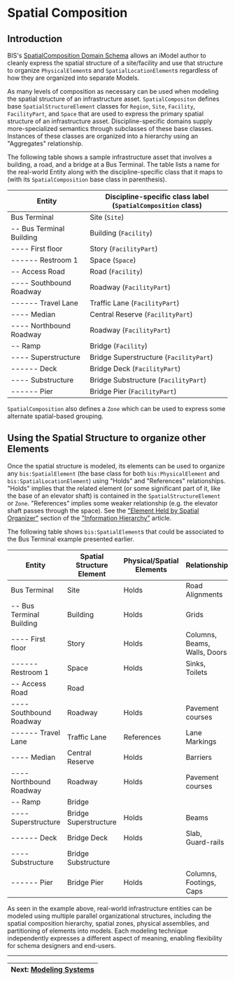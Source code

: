 # Spatial Composition

## Introduction

BIS's [SpatialComposition Domain Schema](../../domains/spatialcomposition.ecschema.md/) allows an iModel author to cleanly express the spatial structure of a site/facility and use that structure to organize `PhysicalElement`s and `SpatialLocationElement`s regardless of how they are organized into separate Models.

As many levels of composition as necessary can be used when modeling the spatial structure of an infrastructure asset. `SpatialCompositon` defines base `SpatialStructureElement` classes for `Region`, `Site`, `Facility`, `FacilityPart`, and `Space` that are used to express the primary spatial structure of an infrastructure asset. Discipline-specific domains supply more-specialized semantics through subclasses of these base classes. Instances of these classes are organized into a hierarchy using an "Aggregates" relationship.

The following table shows a sample infrastructure asset that involves a building, a road, and a bridge at a Bus Terminal. The table lists a name for the real-world Entity along with the discipline-specific class that it maps to (with its `SpatialComposition` base class in parenthesis).

| Entity                   | Discipline-specific class label (`SpatialComposition` class) |
| ------------------------ | ------------------------------------------------------------ |
| Bus Terminal             | Site (`Site`)                                                |
| -- Bus Terminal Building | Building (`Facility`)                                        |
| ---- First floor         | Story (`FacilityPart`)                                       |
| ------ Restroom 1        | Space (`Space`)                                              |
| -- Access Road           | Road (`Facility`)                                            |
| ---- Southbound Roadway  | Roadway (`FacilityPart`)                                     |
| ------ Travel Lane       | Traffic Lane (`FacilityPart`)                                |
| ---- Median              | Central Reserve (`FacilityPart`)                             |
| ---- Northbound Roadway  | Roadway (`FacilityPart`)                                     |
| -- Ramp                  | Bridge (`Facility`)                                          |
| ---- Superstructure      | Bridge Superstructure (`FacilityPart`)                       |
| ------ Deck              | Bridge Deck (`FacilityPart`)                                 |
| ---- Substructure        | Bridge Substructure (`FacilityPart`)                         |
| ------ Pier              | Bridge Pier (`FacilityPart`)                                 |

`SpatialComposition` also defines a `Zone` which can be used to express some alternate spatial-based grouping.

## Using the Spatial Structure to organize other Elements

Once the spatial structure is modeled, its elements can be used to organize any `bis:SpatialElement` (the base class for both `bis:PhysicalElement` and `bis:SpatialLocationElement`) using "Holds" and "References" relationships. "Holds" implies that the related element (or some significant part of it, like the base of an elevator shaft) is contained in the `SpatialStructureElement` or `Zone`. "References" implies some weaker relationship (e.g. the elevator shaft passes through the space). See the ["Element Held by Spatial Organizer"](./information-hierarchy.md#element-held-by-spatial-organizer) section of the ["Information Hierarchy"](information-hierarchy.md) article.

The following table shows `bis:SpatialElement`s that could be associated to the Bus Terminal example presented earlier.

| Entity                   | Spatial Structure Element | Physical/Spatial Elements | Relationship                 |
| ------------------------ | ------------------------- | ------------------------- | ---------------------------- |
| Bus Terminal             | Site                      | Holds                     | Road Alignments              |
| -- Bus Terminal Building | Building                  | Holds                     | Grids                        |
| ---- First floor         | Story                     | Holds                     | Columns, Beams, Walls, Doors |
| ------ Restroom 1        | Space                     | Holds                     | Sinks, Toilets               |
| -- Access Road           | Road                      |                           |
| ---- Southbound Roadway  | Roadway                   | Holds                     | Pavement courses             |
| ------ Travel Lane       | Traffic Lane              | References                | Lane Markings                |
| ---- Median              | Central Reserve           | Holds                     | Barriers                     |
| ---- Northbound Roadway  | Roadway                   | Holds                     | Pavement courses             |
| -- Ramp                  | Bridge                    |                           |                              |
| ---- Superstructure      | Bridge Superstructure     | Holds                     | Beams                        |
| ------ Deck              | Bridge Deck               | Holds                     | Slab, Guard-rails            |
| ---- Substructure        | Bridge Substructure       |                           |                              |
| ------ Pier              | Bridge Pier               | Holds                     | Columns, Footings, Caps      |

As seen in the example above, real-world infrastructure entities can be modeled using multiple parallel organizational structures, including the spatial composition hierarchy, spatial zones, physical assemblies, and partitioning of elements into models. Each modeling technique independently expresses a different aspect of meaning, enabling flexibility for schema designers and end-users.

---

| Next: [Modeling Systems](./modeling-systems.md)
|:---
